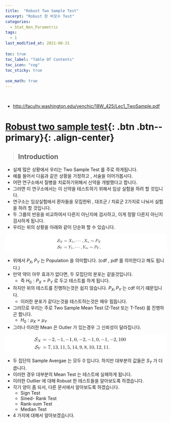 ```yaml
---
title:  "Robust Two Sample Test"
excerpt: "Robust 한 비모수 Test"
categories:
  - Stat_Non_Parametric
tags:
  - 1
last_modified_at: 2021-08-21

toc: true
toc_label: "Table Of Contents"
toc_icon: "cog"
toc_sticky: true

use_math: true
---
```


<br>

- http://faculty.washington.edu/yenchic/18W_425/Lec1_TwoSample.pdf

# [Robust two sample test](#link){: .btn .btn--primary}{: .align-center}

> ## Introduction

- 실제 많은 상황에서 우리는 Two Sample Test 를 주로 하게됩니다.
- 예를 들어서 다음과 같은 상황을 가정하고 , 서술을 이어가봅시다.
- 어떤 연구소에서 질병을 치료하기위해서 신약을 개발했다고 합니다.
- 그러면 이 연구소에서는 이 신약을 테스트하기 위해서 임상 실험을 하려 할 것입니다. 
- 연구소는 임상실험에서 환자들을 모집한뒤 , 대조군 / 치료군 2가지로 나눠서 실험을 하려 할 것입니다.
- 두 그룹의 반응을 비교하여서 다른지 아닌지에 검사하고, 이게 정말 다른지 아닌지 검사하게 됩니다. 
- 우리는 위의 상황을 아래와 같이 단순화 할 수 있습니다. 

![png](/assets/images/Stat/42_1.png)

- 위에서 $P_X, P_Y$ 는 Population 을 의미합니다. (cdf , pdf 를 의미한다고 해도 됩니다.)
- 만약 약이 아무 효과가 없다면, 두 모집단의 분포는 같을것입니다.
  - 즉 $H_0 : P_X = P_Y$ 로 두고 테스트를 하게 됩니다.
- 하지만 위의 테스트를 진행하는것은 쉽지 않습니다. $P_X,P_Y$ 는 cdf 이기 떄문입니다.
  - 이러한 분포가 같다는것을 테스트하는것은 매우 힘듭니다.
- 그러므로 우리는 주로 Two Sample Mean Test (Z-Test 또는 T-Test) 를 진행하곤 합니다. 
  - $H_0 : \mu_X = \mu_Y$
- 그러나 이러한 Mean 은 Outler 가 있는경우 그 신뢰성이 달라집니다. 

![png](/assets/images/Stat/42_2.png)

- 두 집단의 Sample Avergae 는 모두 0 입니다. 하지만 대부분의 값들은 $S_Y$ 가 더 큽니다.
- 이러한 경우 대부분의 Mean Test 는 테스트에 실패하게 됩니다. 
- 이러한 Outlier 에 대해 Robust 한 테스트들을 알아보도록 하겠습니다.
- 각기 양이 좀 되서, 다른 문서에서 알아보도록 하겠습니다.
  - Sign Test
  - Sined- Rank Test
  - Rank-sum Test
  - Median Test
- 4 가지에 대해서 알아보겠습니다.
